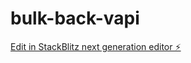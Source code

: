 # bulk-back-vapi

[Edit in StackBlitz next generation editor ⚡️](https://stackblitz.com/~/github.com/Chirraag/bulk-back-vapi)